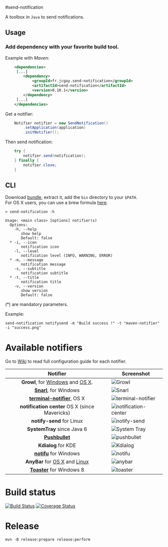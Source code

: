 #send-notification

A toolbox in `Java` to send notifications.

## Usage

### Add dependency with your favorite build tool.

Example with *Maven*:

```xml
    <dependencies>
     [...]
        <dependency>
            <groupId>fr.jcgay.send-notification</groupId>
            <artifactId>send-notification</artifactId>
            <version>0.10.1</version>
        </dependency>
     [...]
    </dependencies>
```

Get a notifier:

```java
    Notifier notifier = new SendNotification()
        .setApplication(application)
        .initNotifier();
```

Then send notification:

```java
    try {
        notifier.send(notification);
    } finally {
        notifier.close;
    }
```    

## CLI

Download [bundle](https://bintray.com/artifact/download/jcgay/maven/fr/jcgay/send-notification/send-notification-cli/0.10.1/send-notification-cli-0.10.1-binaries.zip), extract it, add the `bin` directory to your `$PATH`.  
For OS X users, you can use a brew formula [here](https://github.com/jcgay/homebrew-jcgay).

    > send-notification -h
    
    Usage: <main class> [options] notifier(s)
      Options:
        -h, --help
           show help
           Default: false
      * -i, --icon
           notification icon
        -l, --level
           notification level (INFO, WARNING, ERROR)
      * -m, --message
           notification message
        -s, --subtitle
           notification subtitle
      * -t, --title
           notification title
        -v, --version
           show version
           Default: false

(*) are mandatory parameters.

Example:

    send-notification notifysend -m "Build success !" -t "maven-notifier" -i "success.png"
    
# Available notifiers

Go to [Wiki](https://github.com/jcgay/send-notification/wiki) to read full configuration guide for each notifier.

| Notifier | Screenshot |
|:--------:|-----------------|
| **Growl**, for [Windows](http://www.growlforwindows.com/gfw/) and [OS X](http://growl.info/).    | ![Growl](http://jeanchristophegay.com/images/notifier.growl_.success.png) |
| **[Snarl](http://snarl.fullphat.net/)**, for Windows | ![Snarl](http://jeanchristophegay.com/images/notifier.snarl.success.png) |
| **[terminal-notifier](https://github.com/alloy/terminal-notifier)**, OS X | ![terminal-notifier](http://jeanchristophegay.com/images/notifier.notification-center.success.png) |
| **notification center** OS X (since Mavericks) | ![notification-center](http://jeanchristophegay.com/images/notifier.simplenc.thumbnail.png) |
| **notify-send** for Linux | ![notify-send](http://jeanchristophegay.com/images/notifier.notify-send.success.png) |
| **SystemTray** since Java 6 | ![System Tray](http://jeanchristophegay.com/images/notifier.system.tray_.success.png) |
| **[Pushbullet](https://www.pushbullet.com/)** | ![pushbullet](http://jeanchristophegay.com/images/notifier.pushbullet.success.png) |
| **Kdialog** for KDE | ![Kdialog](http://jeanchristophegay.com/images/notifier.kdialog.png) |
| **[notifu](http://www.paralint.com/projects/notifu/index.html)** for Windows | ![notifu](http://jeanchristophegay.com/images/notifier.notifu.png) |
| **AnyBar** for [OS X](https://github.com/tonsky/AnyBar) and [Linux](https://github.com/limpbrains/somebar) | ![anybar](http://jeanchristophegay.com/images/notifier.anybar_maven.png) |
| **[Toaster](https://github.com/nels-o/toaster)** for Windows 8 | ![toaster](http://jeanchristophegay.com/images/notifier.toaster.png) |

# Build status

[![Build Status](https://travis-ci.org/jcgay/send-notification.svg?branch=master)](https://travis-ci.org/jcgay/send-notification)
[![Coverage Status](https://coveralls.io/repos/jcgay/send-notification/badge.svg?branch=master)](https://coveralls.io/r/jcgay/send-notification?branch=master)

# Release

    mvn -B release:prepare release:perform
    
